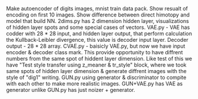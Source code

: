 Make autoencoder of digits images, mnist train data pack.
Show resualt of encoding on first 10 images.
Show difference between direct himotopy and model that build NN.
2dims.py has 2 dimension hidden layer, visualizations of hidden layer spots and some special cases of vectors.
VAE.py - VAE has codder with 28 * 28 input, and hidden layer output, that perform calculation the Kullback-Leibler divergence,
this value is decoder input layer. Decoder output - 28 * 28 array.
CVAE.py - baisicly VAE.py, but now we have input encoder & decoder class mark. This provide opportunity to
have diffrent numbers from the same spot of hiddent layer dimension. 
Like test of this we have "Test style transfer using z_meaner & tr_style" block, where we took same spots of hidden layer dimension &
generate diffrent images with the style of "dig1" writing.
GUN.py using generator & discriminator to compite with each other to make more realistic images.
GUN+VAE.py has VAE as generator unlike GUN.py has just noizer + generator.